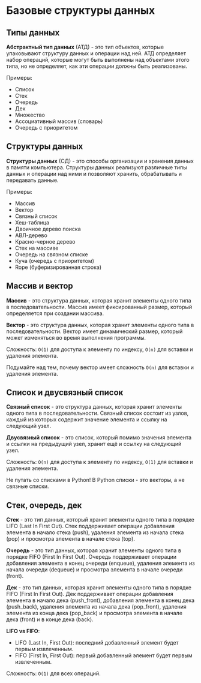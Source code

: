 # Базовые структуры данных

## Типы данных

**Абстрактный тип данных** (АТД) - это тип объектов, которые упаковывают структуру данных и операции над ней. АТД
определяет
набор операций, которые могут быть выполнены над объектами этого типа, но не определяет, как эти операции должны быть
реализованы.

Примеры:

- Список
- Стек
- Очередь
- Дек
- Множество
- Ассоциативный массив (словарь)
- Очередь с приоритетом

## Структуры данных

**Структуры данных** (СД) - это способы организации и хранения данных в памяти компьютера. Структуры данных реализуют
различные типы данных и операции над ними и позволяют хранить, обрабатывать и передавать
данные.

Примеры:

- Массив
- Вектор
- Связный список
- Хеш-таблица
- Двоичное дерево поиска
- АВЛ-дерево
- Красно-черное дерево
- Стек на массиве
- Очередь на связном списке
- Куча (очередь с приоритетом)
- Rope (буферизированная строка)

## Массив и вектор

**Массив** - это структура данных, которая хранит элементы одного типа в последовательности. Массив имеет фиксированный
размер,
который определяется при создании массива.

**Вектор** - это структура данных, которая хранит элементы одного типа в последовательности. Вектор имеет динамический
размер,
который может изменяться во время выполнения программы.

Сложность: `O(1)` для доступа к элементу по индексу, `O(n)` для вставки и удаления элемента.

Подумайте над тем, почему вектор имеет сложность `O(n)` для вставки и удаления элемента.

## Список и двусвязный список

**Связный список** - это структура данных, которая хранит элементы одного типа в последовательности. Связный список
состоит из
узлов, каждый из которых содержит значение элемента и ссылку на следующий узел.

**Двусвязный список** - это список, который помимо значения элемента и ссылки на предыдущий узел, хранит ещё и ссылку
на следующий узел.

Сложность: `O(n)` для доступа к элементу по индексу, `O(1)` для вставки и удаления элемента.

Не путать со списками в Python! В Python списки - это векторы, а не связные списки.

## Стек, очередь, дек

**Стек** - это тип данных, который хранит элементы одного типа в порядке LIFO (Last In First Out). Стек
поддерживает
операции добавления элемента в начало стека (push), удаления элемента из начала стека (pop) и просмотра элемента в
начале
стека (top).

**Очередь** - это тип данных, которая хранит элементы одного типа в порядке FIFO (First In First Out). Очередь
поддерживает
операции добавления элемента в конец очереди (enqueue), удаления элемента из начала очереди (dequeue) и просмотра
элемента
в начале очереди (front).

**Дек** - это тип данных, которая хранит элементы одного типа в порядке FIFO (First In First Out). Дек
поддерживает
операции добавления элемента в начало дека (push_front), добавления элемента в конец дека (push_back), удаления элемента
из начала дека (pop_front), удаления элемента из конца дека (pop_back) и просмотра элемента в начале дека (front) и в
конце дека (back).

**LIFO vs FIFO**:

* LIFO (Last In, First Out): последний добавленный элемент будет первым извлеченным.
* FIFO (First In, First Out): первый добавленный элемент будет первым извлеченным.

Сложность: `O(1)` для всех операций.
